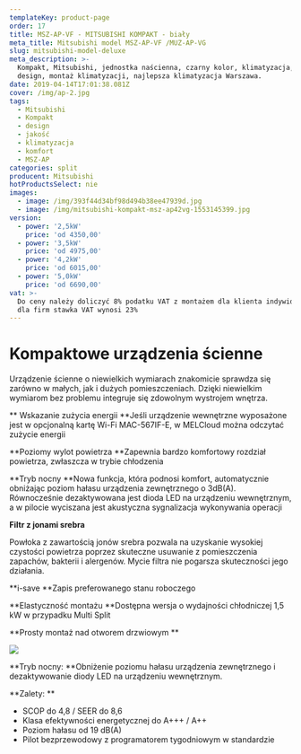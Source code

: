 ```yaml
---
templateKey: product-page
order: 17
title: MSZ-AP-VF - MITSUBISHI KOMPAKT - biały
meta_title: Mitsubishi model MSZ-AP-VF /MUZ-AP-VG
slug: mitsubishi-model-deluxe
meta_description: >-
  Kompakt, Mitsubishi, jednostka naścienna, czarny kolor, klimatyzacja, komfort,
  design, montaż klimatyzacji, najlepsza klimatyzacja Warszawa.
date: 2019-04-14T17:01:38.081Z
cover: /img/ap-2.jpg
tags:
  - Mitsubishi
  - Kompakt
  - design
  - jakość
  - klimatyzacja
  - komfort
  - MSZ-AP
categories: split
producent: Mitsubishi
hotProductsSelect: nie
images:
  - image: /img/393f44d34bf98d494b38ee47939d.jpg
  - image: /img/mitsubishi-kompakt-msz-ap42vg-1553145399.jpg
version:
  - power: '2,5kW'
    price: 'od 4350,00'
  - power: '3,5kW'
    price: 'od 4975,00'
  - power: '4,2kW'
    price: 'od 6015,00'
  - power: '5,0kW'
    price: 'od 6690,00'
vat: >-
  Do ceny należy doliczyć 8% podatku VAT z montażem dla klienta indywidualnego,
  dla firm stawka VAT wynosi 23%
---
```


# Kompaktowe urządzenia ścienne

Urządzenie ścienne o niewielkich wymiarach znakomicie sprawdza się zarówno w małych, jak i dużych pomieszczeniach. Dzięki niewielkim wymiarom bez problemu integruje się zdowolnym wystrojem wnętrza.

**
Wskazanie zużycia energii
**Jeśli urządzenie wewnętrzne wyposażone jest w opcjonalną kartę Wi-Fi MAC-567IF-E, w MELCloud można odczytać zużycie energii

**Poziomy wylot powietrza
**Zapewnia bardzo komfortowy rozdział powietrza, zwłaszcza w trybie chłodzenia

**Tryb nocny
**Nowa funkcja, która podnosi komfort, automatycznie obniżając poziom hałasu urządzenia zewnętrznego o 3dB(A). Równocześnie dezaktywowana jest dioda LED na urządzeniu wewnętrznym, a w pilocie wyciszana jest akustyczna sygnalizacja wykonywania operacji

**Filtr z jonami srebra**

Powłoka z zawartością jonów srebra pozwala na uzyskanie wysokiej czystości powietrza poprzez skuteczne usuwanie z pomieszczenia zapachów, bakterii i alergenów. Mycie filtra nie pogarsza skuteczności jego działania.

**i-save
**Zapis preferowanego stanu roboczego

**Elastyczność montażu
**Dostępna wersja o wydajności chłodniczej 1,5 kW w przypadku Multi Split

**Prosty montaż nad otworem drzwiowym
**

![](/img/grafik_nachtmodus_msz_ap.jpg)

**Tryb nocny: **Obniżenie poziomu hałasu urządzenia zewnętrznego i dezaktywowanie diody LED na urządzeniu wewnętrznym.

**Zalety:
**

- SCOP do 4,8 / SEER do 8,6
- Klasa efektywności energetycznej do A+++ / A++
- Poziom hałasu od 19 dB(A)
- Pilot bezprzewodowy z programatorem tygodniowym w standardzie
